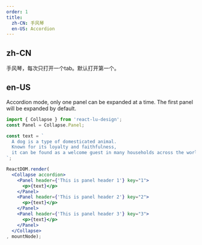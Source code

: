 ```yaml
---
order: 1
title: 
  zh-CN: 手风琴
  en-US: Accordion
---
```


## zh-CN

手风琴，每次只打开一个tab。默认打开第一个。

## en-US

Accordion mode, only one panel can be expanded at a time. The first panel will be expanded by default.

````jsx
import { Collapse } from 'react-lu-design';
const Panel = Collapse.Panel;

const text = `
  A dog is a type of domesticated animal.
  Known for its loyalty and faithfulness,
  it can be found as a welcome guest in many households across the world.
`;

ReactDOM.render(
  <Collapse accordion>
    <Panel header={'This is panel header 1'} key="1">
      <p>{text}</p>
    </Panel>
    <Panel header={'This is panel header 2'} key="2">
      <p>{text}</p>
    </Panel>
    <Panel header={'This is panel header 3'} key="3">
      <p>{text}</p>
    </Panel>
  </Collapse>
, mountNode);
````
